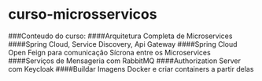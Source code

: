 # curso-microsservicos

###Conteudo do curso:
####Arquitetura Completa de Microservices
####Spring Cloud, Service Discovery, Api Gateway
####Spring Cloud Open Feign para comunicação Sícrona entre os Microservices
####Serviços de Mensageria com RabbitMQ
####Authorization Server com Keycloak
####Buildar Imagens Docker e criar containers a partir delas
